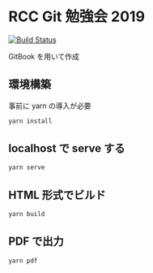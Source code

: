 # RCC Git 勉強会 2019

[![Build Status](https://travis-ci.org/0918nobita/git-workshop.svg?branch=master)](https://travis-ci.org/0918nobita/git-workshop)

GitBook を用いて作成

## 環境構築

事前に yarn の導入が必要

```bash
yarn install
```

## localhost で serve する

```bash
yarn serve
```

## HTML 形式でビルド

```bash
yarn build
```

## PDF で出力

```bash
yarn pdf
```
